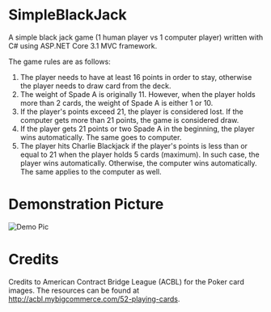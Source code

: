 # SimpleBlackJack
A simple black jack game (1 human player vs 1 computer player) written with C# using ASP.NET Core 3.1 MVC framework. 

The game rules are as follows:
1. The player needs to have at least 16 points in order to stay, otherwise the player needs to draw card from the deck.
1. The weight of Spade A is originally 11. However, when the player holds more than 2 cards, the weight of Spade A is either 1 or 10.
1. If the player's points exceed 21, the player is considered lost. If the computer gets more than 21 points, the game is considered draw.
1. If the player gets 21 points or two Spade A in the beginning, the player wins automatically. The same goes to computer.
1. The player hits Charlie Blackjack if the player's points is less than or equal to 21 when the player holds 5 cards (maximum). In such case, the player wins automatically. Otherwise, the computer wins automatically. The same applies to the computer as well.

# Demonstration Picture
![Demo Pic](../media/images/blackjack_demo_pic.png?raw=true)

# Credits
Credits to American Contract Bridge League (ACBL) for the Poker card images. The resources can be found at http://acbl.mybigcommerce.com/52-playing-cards.
